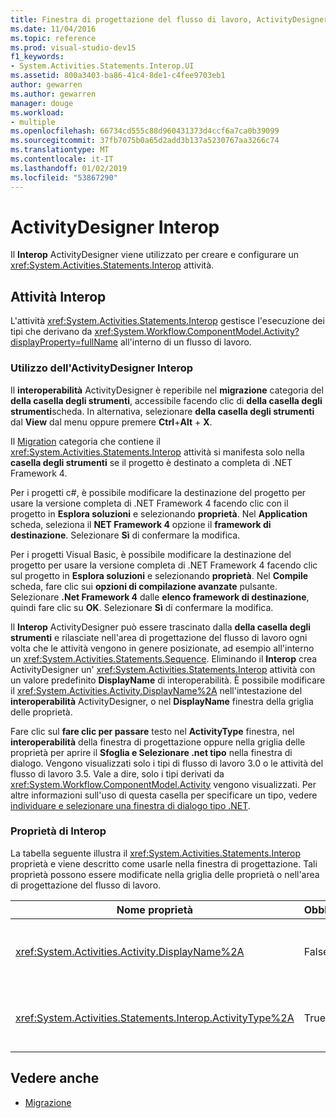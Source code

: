 ```yaml
---
title: Finestra di progettazione del flusso di lavoro, ActivityDesigner Interop
ms.date: 11/04/2016
ms.topic: reference
ms.prod: visual-studio-dev15
f1_keywords:
- System.Activities.Statements.Interop.UI
ms.assetid: 800a3403-ba86-41c4-8de1-c4fee9703eb1
author: gewarren
ms.author: gewarren
manager: douge
ms.workload:
- multiple
ms.openlocfilehash: 66734cd555c88d960431373d4ccf6a7ca0b39099
ms.sourcegitcommit: 37fb7075b0a65d2add3b137a5230767aa3266c74
ms.translationtype: MT
ms.contentlocale: it-IT
ms.lasthandoff: 01/02/2019
ms.locfileid: "53867290"
---
```

# <a name="interop-activity-designer"></a>ActivityDesigner Interop

Il **Interop** ActivityDesigner viene utilizzato per creare e configurare un <xref:System.Activities.Statements.Interop> attività.

## <a name="the-interop-activity"></a>Attività Interop

L'attività <xref:System.Activities.Statements.Interop> gestisce l'esecuzione dei tipi che derivano da <xref:System.Workflow.ComponentModel.Activity?displayProperty=fullName> all'interno di un flusso di lavoro.

### <a name="use-the-interop-activity-designer"></a>Utilizzo dell'ActivityDesigner Interop

Il **interoperabilità** ActivityDesigner è reperibile nel **migrazione** categoria del **della casella degli strumenti**, accessibile facendo clic di **della casella degli strumenti**scheda. In alternativa, selezionare **della casella degli strumenti** dal **View** dal menu oppure premere **Ctrl**+**Alt** + **X**.

Il [Migration](../workflow-designer/migration-activity-designers.md) categoria che contiene il <xref:System.Activities.Statements.Interop> attività si manifesta solo nella **casella degli strumenti** se il progetto è destinato a completa di .NET Framework 4.

Per i progetti c#, è possibile modificare la destinazione del progetto per usare la versione completa di .NET Framework 4 facendo clic con il progetto in **Esplora soluzioni** e selezionando **proprietà**. Nel **Application** scheda, seleziona il **NET Framework 4** opzione il **framework di destinazione**. Selezionare **Sì** di confermare la modifica.

Per i progetti Visual Basic, è possibile modificare la destinazione del progetto per usare la versione completa di .NET Framework 4 facendo clic sul progetto in **Esplora soluzioni** e selezionando **proprietà**. Nel **Compile** scheda, fare clic sui **opzioni di compilazione avanzate** pulsante. Selezionare **.Net Framework 4** dalle **elenco framework di destinazione**, quindi fare clic su **OK**. Selezionare **Sì** di confermare la modifica.

Il **Interop** ActivityDesigner può essere trascinato dalla **della casella degli strumenti** e rilasciate nell'area di progettazione del flusso di lavoro ogni volta che le attività vengono in genere posizionate, ad esempio all'interno un <xref:System.Activities.Statements.Sequence>. Eliminando il **Interop** crea ActivityDesigner un' <xref:System.Activities.Statements.Interop> attività con un valore predefinito **DisplayName** di interoperabilità. È possibile modificare il <xref:System.Activities.Activity.DisplayName%2A> nell'intestazione del **interoperabilità** ActivityDesigner, o nel **DisplayName** finestra della griglia delle proprietà.

Fare clic sul **fare clic per passare** testo nel **ActivityType** finestra, nel **interoperabilità** della finestra di progettazione oppure nella griglia delle proprietà per aprire il **Sfoglia e Selezionare .net tipo** nella finestra di dialogo. Vengono visualizzati solo i tipi di flusso di lavoro 3.0 o le attività del flusso di lavoro 3.5. Vale a dire, solo i tipi derivati da <xref:System.Workflow.ComponentModel.Activity> vengono visualizzati. Per altre informazioni sull'uso di questa casella per specificare un tipo, vedere [individuare e selezionare una finestra di dialogo tipo .NET](../workflow-designer/browse-and-select-a-dotnet-type-dialog-box.md).

### <a name="the-interop-properties"></a>Proprietà di Interop

La tabella seguente illustra il <xref:System.Activities.Statements.Interop> proprietà e viene descritto come usarle nella finestra di progettazione. Tali proprietà possono essere modificate nella griglia delle proprietà o nell'area di progettazione del flusso di lavoro.

|Nome proprietà|Obbligatorio|Utilizzo|
|-|--------------|-|
|<xref:System.Activities.Activity.DisplayName%2A>|False|Nome descrittivo dell'attività <xref:System.Activities.Statements.Interop>. Il valore predefinito è **interoperabilità**. Anche se il nome visualizzato non è obbligatorio, è consigliabile per fornirne una.|
|<xref:System.Activities.Statements.Interop.ActivityType%2A>|True|Consente di specificare il tipo di attività incluso nell'attività <xref:System.Activities.Statements.Interop>. Tale tipo specificato deve derivare da <xref:System.Workflow.ComponentModel.Activity>.|

## <a name="see-also"></a>Vedere anche

- [Migrazione](../workflow-designer/migration-activity-designers.md)